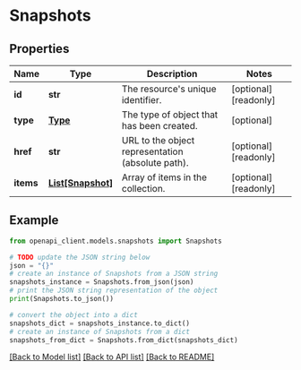 # Snapshots


## Properties

Name | Type | Description | Notes
------------ | ------------- | ------------- | -------------
**id** | **str** | The resource&#39;s unique identifier. | [optional] [readonly] 
**type** | [**Type**](Type.md) | The type of object that has been created. | [optional] 
**href** | **str** | URL to the object representation (absolute path). | [optional] [readonly] 
**items** | [**List[Snapshot]**](Snapshot.md) | Array of items in the collection. | [optional] [readonly] 

## Example

```python
from openapi_client.models.snapshots import Snapshots

# TODO update the JSON string below
json = "{}"
# create an instance of Snapshots from a JSON string
snapshots_instance = Snapshots.from_json(json)
# print the JSON string representation of the object
print(Snapshots.to_json())

# convert the object into a dict
snapshots_dict = snapshots_instance.to_dict()
# create an instance of Snapshots from a dict
snapshots_from_dict = Snapshots.from_dict(snapshots_dict)
```
[[Back to Model list]](../README.md#documentation-for-models) [[Back to API list]](../README.md#documentation-for-api-endpoints) [[Back to README]](../README.md)


